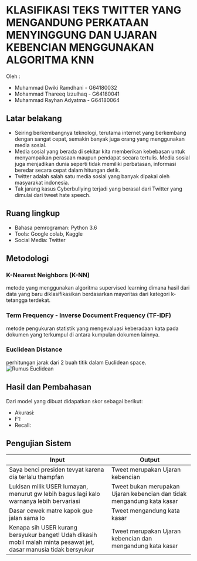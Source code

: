 # KLASIFIKASI TEKS TWITTER YANG MENGANDUNG PERKATAAN MENYINGGUNG DAN UJARAN KEBENCIAN MENGGUNAKAN ALGORITMA KNN

Oleh :
- Muhammad Dwiki Ramdhani - G64180032
- Mohammad Thareeq Izzulhaq - G64180041
- Muhammad Rayhan Adyatma - G64180064

## Latar belakang

- Seiring berkembangnya teknologi, terutama internet yang berkembang dengan sangat cepat, semakin banyak juga orang yang menggunakan media sosial.
- Media sosial yang berada di sekitar kita memberikan kebebasan untuk menyampaikan perasaan maupun pendapat secara tertulis. Media sosial juga menjadikan dunia seperti tidak memiliki perbatasan, informasi beredar secara cepat dalam hitungan detik.
- Twitter adalah salah satu media sosial yang banyak dipakai oleh masyarakat indonesia.
- Tak jarang kasus Cyberbullying terjadi yang berasal dari Twitter yang dimulai dari tweet hate speech.


## Ruang lingkup

- Bahasa pemrograman: Python 3.6
- Tools: Google colab, Kaggle
- Social Media: Twitter        

## Metodologi

### K-Nearest Neighbors (K-NN)
metode yang menggunakan algoritma supervised learning dimana hasil dari data yang baru diklasifikasikan berdasarkan mayoritas dari kategori k-tetangga terdekat.

### Term Frequency - Inverse Document Frequency (TF-IDF)
metode pengukuran statistik yang mengevaluasi keberadaan kata pada dokumen yang terkumpul di antara kumpulan dokumen lainnya.

### Euclidean Distance
perhitungan jarak dari 2 buah titik dalam Euclidean space.
<img alt="Rumus Euclidean" src="">

## Hasil dan Pembahasan

Dari model yang dibuat didapatkan skor sebagai berikut:
- Akurasi: 
- F1: 
- Recall: 

## Pengujian Sistem

| Input | Output |
|-------|--------|
| Saya benci presiden tevyat karena dia terlalu thampfan | Tweet merupakan Ujaran kebencian |
| Lukisan milik USER lumayan, menurut gw lebih bagus lagi kalo warnanya lebih bervariasi | Tweet bukan merupakan Ujaran kebencian dan tidak mengandung kata kasar |
| Dasar cewek matre kapok gue jalan sama lo | Tweet mengandung kata kasar |
| Kenapa sih USER kurang bersyukur banget! Udah dikasih mobil malah minta pesawat jet, dasar manusia tidak bersyukur | Tweet merupakan Ujaran kebencian dan mengandung kata kasar|
